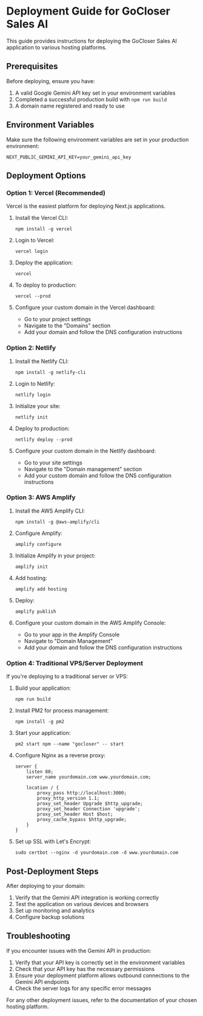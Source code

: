 # Deployment Guide for GoCloser Sales AI

This guide provides instructions for deploying the GoCloser Sales AI application to various hosting platforms.

## Prerequisites

Before deploying, ensure you have:

1. A valid Google Gemini API key set in your environment variables
2. Completed a successful production build with `npm run build`
3. A domain name registered and ready to use

## Environment Variables

Make sure the following environment variables are set in your production environment:

```
NEXT_PUBLIC_GEMINI_API_KEY=your_gemini_api_key
```

## Deployment Options

### Option 1: Vercel (Recommended)

Vercel is the easiest platform for deploying Next.js applications.

1. Install the Vercel CLI:
   ```
   npm install -g vercel
   ```

2. Login to Vercel:
   ```
   vercel login
   ```

3. Deploy the application:
   ```
   vercel
   ```

4. To deploy to production:
   ```
   vercel --prod
   ```

5. Configure your custom domain in the Vercel dashboard:
   - Go to your project settings
   - Navigate to the "Domains" section
   - Add your domain and follow the DNS configuration instructions

### Option 2: Netlify

1. Install the Netlify CLI:
   ```
   npm install -g netlify-cli
   ```

2. Login to Netlify:
   ```
   netlify login
   ```

3. Initialize your site:
   ```
   netlify init
   ```

4. Deploy to production:
   ```
   netlify deploy --prod
   ```

5. Configure your custom domain in the Netlify dashboard:
   - Go to your site settings
   - Navigate to the "Domain management" section
   - Add your custom domain and follow the DNS configuration instructions

### Option 3: AWS Amplify

1. Install the AWS Amplify CLI:
   ```
   npm install -g @aws-amplify/cli
   ```

2. Configure Amplify:
   ```
   amplify configure
   ```

3. Initialize Amplify in your project:
   ```
   amplify init
   ```

4. Add hosting:
   ```
   amplify add hosting
   ```

5. Deploy:
   ```
   amplify publish
   ```

6. Configure your custom domain in the AWS Amplify Console:
   - Go to your app in the Amplify Console
   - Navigate to "Domain Management"
   - Add your domain and follow the DNS configuration instructions

### Option 4: Traditional VPS/Server Deployment

If you're deploying to a traditional server or VPS:

1. Build your application:
   ```
   npm run build
   ```

2. Install PM2 for process management:
   ```
   npm install -g pm2
   ```

3. Start your application:
   ```
   pm2 start npm --name "gocloser" -- start
   ```

4. Configure Nginx as a reverse proxy:

   ```nginx
   server {
       listen 80;
       server_name yourdomain.com www.yourdomain.com;

       location / {
           proxy_pass http://localhost:3000;
           proxy_http_version 1.1;
           proxy_set_header Upgrade $http_upgrade;
           proxy_set_header Connection 'upgrade';
           proxy_set_header Host $host;
           proxy_cache_bypass $http_upgrade;
       }
   }
   ```

5. Set up SSL with Let's Encrypt:
   ```
   sudo certbot --nginx -d yourdomain.com -d www.yourdomain.com
   ```

## Post-Deployment Steps

After deploying to your domain:

1. Verify that the Gemini API integration is working correctly
2. Test the application on various devices and browsers
3. Set up monitoring and analytics
4. Configure backup solutions

## Troubleshooting

If you encounter issues with the Gemini API in production:

1. Verify that your API key is correctly set in the environment variables
2. Check that your API key has the necessary permissions
3. Ensure your deployment platform allows outbound connections to the Gemini API endpoints
4. Check the server logs for any specific error messages

For any other deployment issues, refer to the documentation of your chosen hosting platform.

